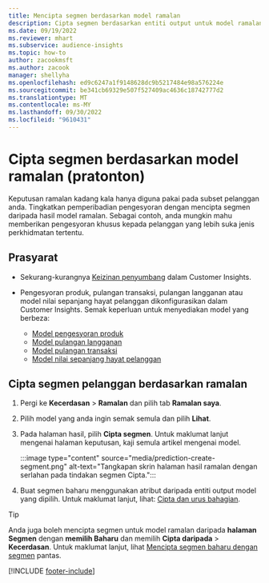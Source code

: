 ```yaml
---
title: Mencipta segmen berdasarkan model ramalan
description: Cipta segmen berdasarkan entiti output untuk model ramalan.
ms.date: 09/19/2022
ms.reviewer: mhart
ms.subservice: audience-insights
ms.topic: how-to
author: zacookmsft
ms.author: zacook
manager: shellyha
ms.openlocfilehash: ed9c6247a1f9148628dc9b5217484e98a576224e
ms.sourcegitcommit: be341cb69329e507f527409ac4636c18742777d2
ms.translationtype: MT
ms.contentlocale: ms-MY
ms.lasthandoff: 09/30/2022
ms.locfileid: "9610431"
---
```

# <a name="create-a-segment-based-on-a-prediction-model-preview"></a>Cipta segmen berdasarkan model ramalan (pratonton)

Keputusan ramalan kadang kala hanya diguna pakai pada subset pelanggan anda. Tingkatkan pemperibadian pengesyoran dengan mencipta segmen daripada hasil model ramalan. Sebagai contoh, anda mungkin mahu memberikan pengesyoran khusus kepada pelanggan yang lebih suka jenis perkhidmatan tertentu.

## <a name="prerequisites"></a>Prasyarat

- Sekurang-kurangnya [Keizinan penyumbang](permissions.md) dalam Customer Insights.

- Pengesyoran produk, pulangan transaksi, pulangan langganan atau model nilai sepanjang hayat pelanggan dikonfigurasikan dalam Customer Insights. Semak keperluan untuk menyediakan model yang berbeza:

  - [Model pengesyoran produk](predict-product-recommendation.md)
  - [Model pulangan langganan](predict-subscription-churn.md)
  - [Model pulangan transaksi](predict-transactional-churn.md)
  - [Model nilai sepanjang hayat pelanggan](predict-customer-lifetime-value.md)

## <a name="create-a-customer-segment-based-on-predictions"></a>Cipta segmen pelanggan berdasarkan ramalan

1. Pergi ke **Kecerdasan** > **Ramalan** dan pilih tab **Ramalan saya**.

1. Pilih model yang anda ingin semak semula dan pilih **Lihat**.

1. Pada halaman hasil, pilih **Cipta segmen**. Untuk maklumat lanjut mengenai halaman keputusan, kaji semula artikel mengenai model.

   :::image type="content" source="media/prediction-create-segment.png" alt-text="Tangkapan skrin halaman hasil ramalan dengan serlahan pada tindakan segmen Cipta.":::

1. Buat segmen baharu menggunakan atribut daripada entiti output model yang dipilih. Untuk maklumat lanjut, lihat: [Cipta dan urus bahagian](segments.md).

> [!TIP]
> Anda juga boleh mencipta segmen untuk model ramalan daripada **halaman Segmen** dengan **memilih Baharu** dan memilih **Cipta daripada** > **Kecerdasan**. Untuk maklumat lanjut, lihat [Mencipta segmen baharu dengan segmen](segment-quick.md) pantas.

[!INCLUDE [footer-include](includes/footer-banner.md)]
